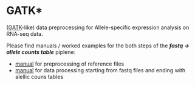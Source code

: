 # GATK*
([GATK](https://genomebiology.biomedcentral.com/articles/10.1186/s13059-015-0762-6)-like) data preprocessing for Allele-specific expression analysis on RNA-seq data.

Please find manuals / worked examples for the both steps of the ***fastq -> allele counts table*** piplene:
* [manual](https://gimelbrantlab.github.io/Tools_and_Methods/GATKstar/Reference_preprocessing) for preprocessing of reference files
* [manual](https://gimelbrantlab.github.io/Tools_and_Methods/GATKstar/Fastq_to_Allelic_Counts) for data processing starting from fastq files and ending with alellic couns tables




